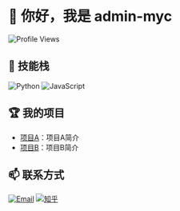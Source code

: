 # 👋 你好，我是 admin-myc

![Profile Views](https://komarev.com/ghpvc/?username=admin-myc)

## 🚀 技能栈
![Python](https://img.shields.io/badge/Python-3776AB?logo=python&logoColor=fff)
![JavaScript](https://img.shields.io/badge/JavaScript-F7DF1E?logo=javascript&logoColor=000)

## 🏆 我的项目
- [项目A](https://github.com/admin-myc/projectA)：项目A简介
- [项目B](https://github.com/admin-myc/projectB)：项目B简介

## 📫 联系方式
[![Email](https://img.shields.io/badge/Email-admin@example.com-blue)](mailto:admin@example.com)
[![知乎](https://img.shields.io/badge/知乎-Admin-blue)](https://zhihu.com/people/admin-myc)